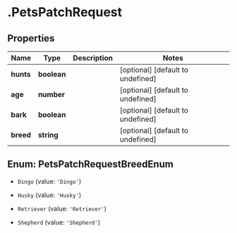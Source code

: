 # .PetsPatchRequest

## Properties

|Name | Type | Description | Notes|
|------------ | ------------- | ------------- | -------------|
|**hunts** | **boolean** |  | [optional] [default to undefined]|
|**age** | **number** |  | [optional] [default to undefined]|
|**bark** | **boolean** |  | [optional] [default to undefined]|
|**breed** | **string** |  | [optional] [default to undefined]|


## Enum: PetsPatchRequestBreedEnum


* `Dingo` (value: `'Dingo'`)

* `Husky` (value: `'Husky'`)

* `Retriever` (value: `'Retriever'`)

* `Shepherd` (value: `'Shepherd'`)




